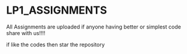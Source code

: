 # LP1_ASSIGNMENTS
All Assignments are uploaded
if anyone having better or simplest code share with us!!!!

if like the codes then star the repository
